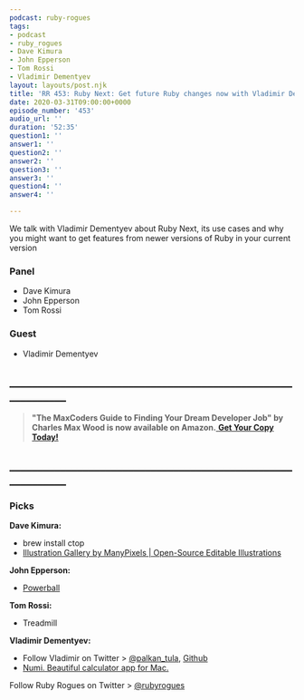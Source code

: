 ```yaml
---
podcast: ruby-rogues
tags:
- podcast
- ruby_rogues
- Dave Kimura
- John Epperson
- Tom Rossi
- Vladimir Dementyev
layout: layouts/post.njk
title: 'RR 453: Ruby Next: Get future Ruby changes now with Vladimir Dementyev'
date: 2020-03-31T09:00:00+0000
episode_number: '453'
audio_url: ''
duration: '52:35'
question1: ''
answer1: ''
question2: ''
answer2: ''
question3: ''
answer3: ''
question4: ''
answer4: ''

---
```

We talk with Vladimir Dementyev about Ruby Next, its use cases and why you might want to get features from newer versions of Ruby in your current version

### **Panel**

* Dave Kimura
* John Epperson
* Tom Rossi

### **Guest**

* Vladimir Dementyev

## **____________________________________________________________**

> **"The MaxCoders Guide to Finding Your Dream Developer Job" by Charles Max Wood is now available on Amazon.**[ **Get Your Copy Today!**](https://www.amazon.com/gp/product/B081MBL5C9/ref=as_li_ss_tl?ie=UTF8&linkCode=sl1&tag=devchattv-20&linkId=9d61363241636e2546ef46abba198746&language=en_US)

## **____________________________________________________________**

### **Picks**

**Dave Kimura:**

* brew install ctop
* [Illustration Gallery by ManyPixels | Open-Source Editable Illustrations](https://www.manypixels.co/gallery/)

**John Epperson:**

* [Powerball](https://www.amazon.com/Dynaflex-12090-Platinum-Powerball/dp/B0039WDYYA/ref=cm_cr_arp_d_bdcrb_top?ie=UTF8)

**Tom Rossi:**

* Treadmill

**Vladimir Dementyev:**

* Follow Vladimir on Twitter > [@palkan_tula](https://twitter.com/palkan_tula?lang=en), [Github](https://github.com/palkan)
* [Numi. Beautiful calculator app for Mac.](https://numi.app/)

Follow Ruby Rogues on Twitter > [@rubyrogues](https://twitter.com/rubyrogues)